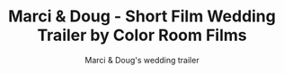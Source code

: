 ---
title: Marci & Doug - Short Film Wedding Trailer by Color Room Films
subtitle: Marci & Doug's wedding trailer
location:
link: 187058502
thumb: /img/thumbs/marci_doug.jpg
---